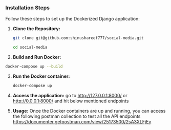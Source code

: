 ### Installation Steps

Follow these steps to set up the Dockerized Django application:

1. **Clone the Repository:**

   ```bash
   git clone git@github.com:shinushareef777/social-media.git
   
   cd social-media
   ```

2. **Build and Run Docker:**

  ```bash
  docker-compose up --build
  ```

3. **Run the Docker container:**

   ```bash
   docker-compose up
   ```

4. **Access the application:**
   go to <http://127.0.0.1:8000/> or <http://0.0.0.1:8000/> and hit below mentioned endpoints

5. **Usage:**
   Once the Docker containers are up and running, you can access the following postman collection to test all the API endpoints <https://documenter.getpostman.com/view/25173500/2sA3XLFjEy>
